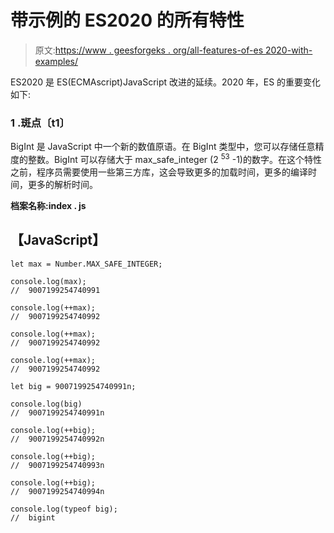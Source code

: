 # 带示例的 ES2020 的所有特性

> 原文:[https://www . geesforgeks . org/all-features-of-es 2020-with-examples/](https://www.geeksforgeeks.org/all-features-of-es2020-with-examples/)

ES2020 是 ES(ECMAscript)JavaScript 改进的延续。2020 年，ES 的重要变化如下:

### **1 .斑点〔t1〕**

BigInt 是 JavaScript 中一个新的数值原语。在 BigInt 类型中，您可以存储任意精度的整数。BigInt 可以存储大于 max_safe_integer (2 <sup>53</sup> -1)的数字。在这个特性之前，程序员需要使用一些第三方库，这会导致更多的加载时间，更多的编译时间，更多的解析时间。

**档案名称:index . js**

## 【JavaScript】

```
let max = Number.MAX_SAFE_INTEGER;

console.log(max);
//  9007199254740991

console.log(++max);
//  9007199254740992

console.log(++max);
//  9007199254740992

console.log(++max);
//  9007199254740992

let big = 9007199254740991n;

console.log(big)
//  9007199254740991n

console.log(++big);
//  9007199254740992n

console.log(++big);
//  9007199254740993n

console.log(++big);
//  9007199254740994n 

console.log(typeof big);
//  bigint
```